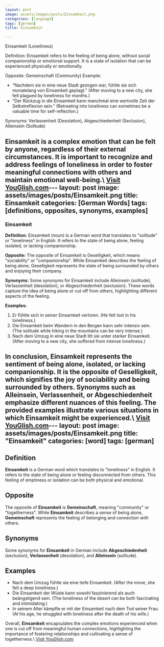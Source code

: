 ```yaml
---
layout: post
image: assets/images/posts/Einsamkeit.png
categories: [language]
tags: [german]
title: Einsamkeit

---
```


Einsamkeit (Loneliness)

Definition:
Einsamkeit refers to the feeling of being alone, without social companionship or emotional support. It is a state of isolation that can be experienced physically or emotionally. 

Opposite: Gemeinschaft (Community)
Example: 
- "Nachdem sie in eine neue Stadt gezogen war, fühlte sie sich monatelang von Einsamkeit geplagt." (After moving to a new city, she felt plagued by loneliness for months.)
- "Der Rückzug in die Einsamkeit kann manchmal eine wertvolle Zeit der Selbstreflexion sein." (Retreating into loneliness can sometimes be a valuable time for self-reflection.)

Synonyms: Verlassenheit (Desolation), Abgeschiedenheit (Seclusion), Alleinsein (Solitude)

Einsamkeit is a complex emotion that can be felt by anyone, regardless of their external circumstances. It is important to recognize and address feelings of loneliness in order to foster meaningful connections with others and maintain emotional well-being.\ <a id="yg-widget-0" class="youglish-widget" data-query="Einsamkeit" data-lang="german" data-components="8412" data-auto-start="0" data-bkg-color="theme_light" data-title="How%20to%20pronounce%20Einsamkeit%20in%20German"  rel="nofollow" href="https://youglish.com">Visit YouGlish.com</a><script async src="https://youglish.com/public/emb/widget.js" charset="utf-8"></script>---
layout: post
image: assets/images/posts/Einsamkeit.png
title: Einsamkeit
categories: [German Words]
tags: [definitions, opposites, synonyms, examples]
---

### Einsamkeit

**Definition:**
Einsamkeit (noun) is a German word that translates to "solitude" or "loneliness" in English. It refers to the state of being alone, feeling isolated, or lacking companionship.

**Opposite:**
The opposite of Einsamkeit is Geselligkeit, which means "sociability" or "companionship". While Einsamkeit describes the feeling of being alone, Geselligkeit represents the state of being surrounded by others and enjoying their company.

**Synonyms:**
Some synonyms for Einsamkeit include Alleinsein (solitude), Verlassenheit (desolation), or Abgeschiedenheit (seclusion). These words capture the idea of being alone or cut off from others, highlighting different aspects of the feeling.

**Examples:**
1. Er fühlte sich in seiner Einsamkeit verloren. (He felt lost in his loneliness.)
2. Die Einsamkeit beim Wandern in den Bergen kann sehr intensiv sein. (The solitude while hiking in the mountains can be very intense.)
3. Nach dem Umzug in eine neue Stadt litt sie unter starker Einsamkeit. (After moving to a new city, she suffered from intense loneliness.)

In conclusion, Einsamkeit represents the sentiment of being alone, isolated, or lacking companionship. It is the opposite of Geselligkeit, which signifies the joy of sociability and being surrounded by others. Synonyms such as Alleinsein, Verlassenheit, or Abgeschiedenheit emphasize different nuances of this feeling. The provided examples illustrate various situations in which Einsamkeit might be experienced.\ <a id="yg-widget-0" class="youglish-widget" data-query="Einsamkeit" data-lang="german" data-components="8412" data-auto-start="0" data-bkg-color="theme_light" data-title="How%20to%20pronounce%20Einsamkeit%20in%20German"  rel="nofollow" href="https://youglish.com">Visit YouGlish.com</a><script async src="https://youglish.com/public/emb/widget.js" charset="utf-8"></script>---
layout: post
image: assets/images/posts/Einsamkeit.png
title: "Einsamkeit"
categories: [word]
tags: [german]
---

## Definition

**Einsamkeit** is a German word which translates to "loneliness" in English. It refers to the state of being alone or feeling disconnected from others. This feeling of emptiness or isolation can be both physical and emotional.

## Opposite

The opposite of **Einsamkeit** is **Gemeinschaft**, meaning "community" or "togetherness". While **Einsamkeit** describes a sense of being alone, **Gemeinschaft** represents the feeling of belonging and connection with others.

## Synonyms

Some synonyms for **Einsamkeit** in German include **Abgeschiedenheit** (seclusion), **Verlassenheit** (desolation), and **Alleinsein** (solitude).

## Examples

- Nach dem Umzug fühlte sie eine tiefe Einsamkeit. (After the move, she felt a deep loneliness.)
- Die Einsamkeit der Wüste kann sowohl faszinierend als auch beängstigend sein. (The loneliness of the desert can be both fascinating and intimidating.)
- In seinem Alter kämpfte er mit der Einsamkeit nach dem Tod seiner Frau. (At his age, he struggled with loneliness after the death of his wife.)

Overall, **Einsamkeit** encapsulates the complex emotions experienced when one is cut off from meaningful human connections, highlighting the importance of fostering relationships and cultivating a sense of togetherness.\ <a id="yg-widget-0" class="youglish-widget" data-query="Einsamkeit" data-lang="german" data-components="8412" data-auto-start="0" data-bkg-color="theme_light" data-title="How%20to%20pronounce%20Einsamkeit%20in%20German"  rel="nofollow" href="https://youglish.com">Visit YouGlish.com</a><script async src="https://youglish.com/public/emb/widget.js" charset="utf-8"></script>